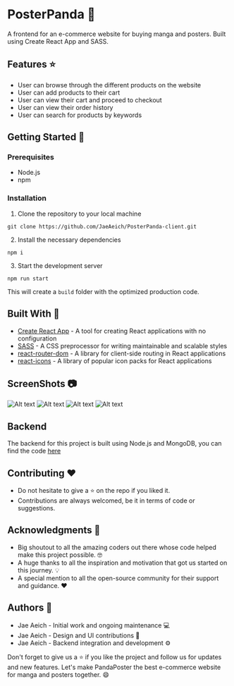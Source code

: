 # PosterPanda :panda_face:
A frontend for an e-commerce website for buying manga and posters. Built using Create React App and SASS.

## Features :star:
- User can browse through the different products on the website
- User can add products to their cart
- User can view their cart and proceed to checkout
- User can view their order history
- User can search for products by keywords

## Getting Started :rocket:

### Prerequisites
- Node.js
- npm

### Installation
1. Clone the repository to your local machine
```
git clone https://github.com/JaeAeich/PosterPanda-client.git
```
2. Install the necessary dependencies
```
npm i
```
3. Start the development server
```
npm run start
```
This will create a `build` folder with the optimized production code.

## Built With :construction_worker:
- [Create React App](https://create-react-app.dev/) - A tool for creating React applications with no configuration
- [SASS](https://sass-lang.com/) - A CSS preprocessor for writing maintainable and scalable styles
- [react-router-dom](https://www.npmjs.com/package/react-router-dom) - A library for client-side routing in React applications
- [react-icons](https://www.npmjs.com/package/react-icons) - A library of popular icon packs for React applications

## ScreenShots :camera:
![Alt text](/client/screenshots/s1.png)
![Alt text](/client/screenshots/s2.png)
![Alt text](/client/screenshots/s3.png)
![Alt text](/client/screenshots/s4.png)

## Backend 
The backend for this project is built using Node.js and MongoDB, you can find the code [here](https://github.com/JaeAeich/PosterPanda-backend)

## Contributing :heart:
- Do not hesitate to give a :star: on the repo if you liked it.
- Contributions are always welcomed, be it in terms of code or suggestions.

## Acknowledgments :clap:
- Big shoutout to all the amazing coders out there whose code helped make this project possible. :nerd_face:
- A huge thanks to all the inspiration and motivation that got us started on this journey. :bulb:
- A special mention to all the open-source community for their support and guidance. :heart:

## Authors :bust_in_silhouette:
- Jae Aeich - Initial work and ongoing maintenance :computer:
- Jae Aeich - Design and UI contributions :art:
- Jae Aeich - Backend integration and development :gear:

Don't forget to give us a :star: if you like the project and follow us for updates and new features. Let's make PandaPoster the best e-commerce website for manga and posters together. :smile:
